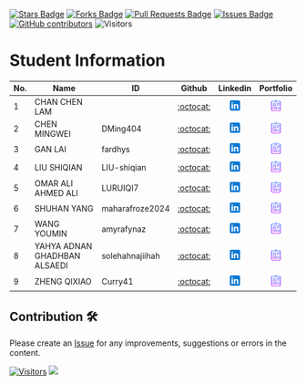 <a href="https://github.com/drshahizan/project-management/stargazers"><img src="https://img.shields.io/github/stars/drshahizan/project-management" alt="Stars Badge"/></a>
<a href="https://github.com/drshahizan/project-management/network/members"><img src="https://img.shields.io/github/forks/drshahizan/project-management" alt="Forks Badge"/></a>
<a href="https://github.com/drshahizan/project-management/pulls"><img src="https://img.shields.io/github/issues-pr/drshahizan/project-management" alt="Pull Requests Badge"/></a>
<a href="https://github.com/drshahizan/project-management"><img src="https://img.shields.io/github/issues/drshahizan/project-management" alt="Issues Badge"/></a>
<a href="https://github.com/drshahizan/project-management/graphs/contributors"><img alt="GitHub contributors" src="https://img.shields.io/github/contributors/drshahizan/project-management?color=2b9348"></a>
![Visitors](https://api.visitorbadge.io/api/visitors?path=https%3A%2F%2Fgithub.com%2Fdrshahizan%2Fproject-management&labelColor=%23d9e3f0&countColor=%23697689&style=flat)

# Student Information

| No. | Name                              | ID             | Github                                  | Linkedin                                                         | Portfolio |
|-----|-----------------------------------|----------------|:---------------------------------------:|:----------------------------------------------------------------:|:-------------:|
| 1   | CHAN CHEN LAM            | | [:octocat:](https://github.com)       | <a href="https://www.linkedin.com/in/"><img src="../images/linkedin.png" width="24px" height="24px"></a>  | <a href=""><img src="../images/portfolio.png" width="24px" height="24px"></a> |
| 2   | CHEN MINGWEI                        |  DMing404  | [:octocat:](https://github.com/DMing404)     | <a href="https://www.linkedin.com/in/"><img src="../images/linkedin.png" width="24px" height="24px"></a>  | <a href="DMing404"><img src="../images/portfolio.png" width="24px" height="24px"></a> |
| 3   | GAN LAI                 |fardhys| [:octocat:](https://github.com/)       | <a href="https://www.linkedin.com/in/"><img src="../images/linkedin.png" width="24px" height="24px"></a>  | <a href=""><img src="../images/portfolio.png" width="24px" height="24px"></a> |
| 4   | LIU SHIQIAN              |  LIU-shiqian      | [:octocat:](https://github.com/LIU-shiqian)         | <a href="https://www.linkedin.com/in/gracelkh"><img src="../images/linkedin.png" width="24px" height="24px"></a>  | <a href="LIU-shiqian"><img src="../images/portfolio.png" width="24px" height="24px"></a> |
| 5   | OMAR ALI AHMED ALI                          |  LURUIQI7      | [:octocat:](https://github.com/)         | <a href="https://www.linkedin.com/in/"><img src="../images/linkedin.png" width="24px" height="24px"></a>  | <a href=""><img src="../images/portfolio.png" width="24px" height="24px"></a> |
| 6   | SHUHAN YANG                      | maharafroze2024| [:octocat:](https://github.com/wodkas)       | <a href="https://www.linkedin.com/in/"><img src="../images/linkedin.png" width="24px" height="24px"></a>  | <a href="wodkas"><img src="../images/portfolio.png" width="24px" height="24px"></a> |
| 7   | WANG YOUMIN  | amyrafynaz| [:octocat:](https://github.com/WANGYOUMIN0)       | <a href="https://www.linkedin.com/in/"><img src="../images/linkedin.png" width="24px" height="24px"></a>  | <a href="WANGYOUMIN0"><img src="../images/portfolio.png" width="24px" height="24px"></a> |
| 8   | YAHYA ADNAN GHADHBAN ALSAEDI | solehahnajiihah| [:octocat:](https://github.com/YahyaAdnan)       | <a href="https://www.linkedin.com/in/"><img src="../images/linkedin.png" width="24px" height="24px"></a>  | <a href="YahyaAdnan"><img src="../images/portfolio.png" width="24px" height="24px"></a> |
| 9  | ZHENG QIXIAO      | Curry41     | [:octocat:](https://github.com/UmmiWahid)       | <a href="https://www.linkedin.com/in/"><img src="../images/linkedin.png" width="24px" height="24px"></a>  | <a href="Curry41"><img src="../images/portfolio.png" width="24px" height="24px"></a> |

## Contribution 🛠️
Please create an [Issue](https://github.com/drshahizan/project-management/issues) for any improvements, suggestions or errors in the content.



[![Visitors](https://api.visitorbadge.io/api/visitors?path=https%3A%2F%2Fgithub.com%2Fdrshahizan&labelColor=%23697689&countColor=%23555555&style=plastic)](https://visitorbadge.io/status?path=https%3A%2F%2Fgithub.com%2Fdrshahizan)
![](https://hit.yhype.me/github/profile?user_id=81284918)

